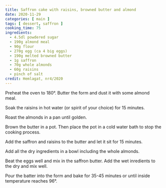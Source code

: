 ```yaml
---
title: Saffron cake with raisins, browned butter and almond
date: 2020-11-29
categories: [ main ]
tags: [ dessert, saffron ]
cooking_time: 75
ingredients:
  - 4.5dl powdered sugar
  - 190g almond meal
  - 90g flour
  - 270g egg (ca 4 big eggs)
  - 190g melted browned butter
  - 1g saffron
  - 70g whole almonds
  - 60g raisins
  - pinch of salt
credit: Hemlagat, nr4/2020
---
```


Preheat the oven to 180°. Butter the form and dust it with some almond meal.

Soak the raisins in hot water (or spirit of your choice) for 15 minutes.

Roast the almonds in a pan until golden.

Brown the butter in a pot. Then place the pot in a cold water bath to stop the cooking process.

Add the saffron and raisins to the butter and let it sit for 15 minutes.

Add all the dry ingredients in a bowl including the whole almonds.

Beat the eggs well and mix in the saffron butter. Add the wet inredients to the dry and mix well.

Pour the batter into the form and bake for 35-45 minutes or until inside temperature reaches 96°.
